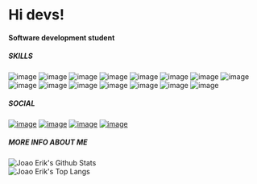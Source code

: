 # Hi devs!
#### Software development student

##### SKILLS
![image](https://img.shields.io/badge/JavaScript-323330?style=for-the-badge&logo=javascript&logoColor=F7DF1E)
![image](https://img.shields.io/badge/TypeScript-007ACC?style=for-the-badge&logo=typescript&logoColor=white)
![image](https://img.shields.io/badge/HTML5-E34F26?style=for-the-badge&logo=html5&logoColor=white)
![image](https://img.shields.io/badge/Ionic-3880FF?style=for-the-badge&logo=ionic&logoColor=white)
![image](https://img.shields.io/badge/Arduino-00979D?style=for-the-badge&logo=Arduino&logoColor=white)
![image](https://img.shields.io/badge/CSS3-1572B6?style=for-the-badge&logo=css3&logoColor=white)
![image](https://img.shields.io/badge/Node.js-43853D?style=for-the-badge&logo=node.js&logoColor=white)
![image](https://img.shields.io/badge/Sass-CC6699?style=for-the-badge&logo=sass&logoColor=white)
![image](https://img.shields.io/badge/Angular-DD0031?style=for-the-badge&logo=angular&logoColor=white)
![image](https://img.shields.io/badge/MySQL-00000F?style=for-the-badge&logo=mysql&logoColor=white)
![image](https://img.shields.io/badge/Heroku-430098?style=for-the-badge&logo=heroku&logoColor=white)
![image](https://img.shields.io/badge/Git-E34F26?style=for-the-badge&logo=git&logoColor=white)
![image](https://img.shields.io/badge/Insomnia-black?style=for-the-badge&logo=insomnia&logoColor=5849BE)
![image](https://img.shields.io/badge/NPM-%23000000.svg?style=for-the-badge&logo=npm&logoColor=white)
![image](https://img.shields.io/badge/java-%23ED8B00.svg?style=for-the-badge&logo=java&logoColor=white)

##### SOCIAL
[![image](https://img.shields.io/badge/GitHub-100000?style=for-the-badge&logo=github&logoColor=white)](https://github.com/joao-erik2077)
[![image](https://img.shields.io/badge/-Hackerrank-2EC866?style=for-the-badge&logo=HackerRank&logoColor=white)](https://www.hackerrank.com/joao_crisostomo1)
[![image](https://img.shields.io/badge/Instagram-E4405F?style=for-the-badge&logo=instagram&logoColor=white)](https://www.instagram.com/joaoerikcrisostomo/)
[![image](https://img.shields.io/badge/Gmail-D14836?style=for-the-badge&logo=gmail&logoColor=white)](mailto:joaoerik2074@gmail.com)

##### MORE INFO ABOUT ME
![Joao Erik's Github Stats](https://github-readme-stats.vercel.app/api?username=joao-erik2077&theme=dark&show_icons=true&include_all_commits=true&count_private=true)
</br>
![Joao Erik's Top Langs](https://github-readme-stats.vercel.app/api/top-langs/?username=joao-erik2077&theme=dark&layout=compact)
